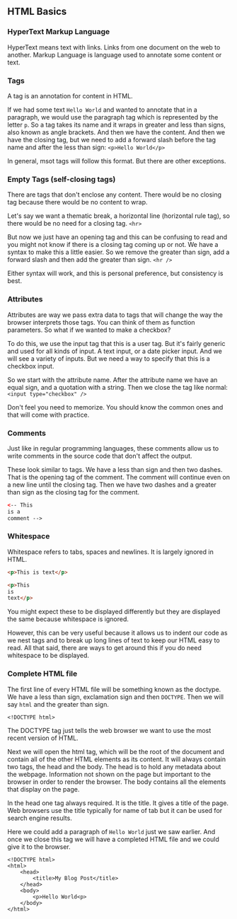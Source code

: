 ## HTML Basics

### HyperText Markup Language

HyperText means text with links. Links from one document on the web to another. Markup Language is language used to annotate some content or text.

### Tags

A tag is an annotation for content in HTML. 

If we had some text `Hello World` and wanted to annotate that in a paragraph, we would use the paragraph tag which is represented by the letter `p`. So a tag takes its name and it wraps in greater and less than signs, also known as angle brackets. And then we have the content. And then we have the closing tag, but we need to add a forward slash before the tag name and after the less than sign:
`<p>Hello World</p>`

In general, msot tags will follow this format. But there are other exceptions.

### Empty Tags (self-closing tags)

There are tags that don't enclose any content. There would be no closing tag because there would be no content to wrap.

Let's say we want a thematic break, a horizontal line (horizontal rule tag), so there would be no need for a closing tag.
`<hr>`

But now we just have an opening tag and this can be confusing to read and you might not know if there is a closing tag coming up or not. We have a syntax to make this a little easier. So we remove the greater than sign, add a forward slash and then add the greater than sign.
`<hr />`

Either syntax will work, and this is personal preference, but consistency is best.

### Attributes

Attributes are way we pass extra data to tags that will change the way the browser interprets those tags. You can think of them as function parameters. So what if we wanted to make a checkbox? 

To do this, we use the input tag that this is a user tag. But it's fairly generic and used for all kinds of input. A text input, or a date picker input. And we will see a variety of inputs. But we need a way to specify that this is a checkbox input.

So we start with the attribute name. After the attribute name we have an equal sign, and a quotation with a string. Then we close the tag like normal:
`<input type="checkbox" />`

Don't feel you need to memorize. You should know the common ones and that will come with practice.

### Comments

Just like in regular programming languages, these comments allow us to write comments in the source code that don't affect the output. 

These look similar to tags. We have a less than sign and then two dashes. That is the opening tag of the comment. The comment will continue even on a new line until the closing tag. Then we have two dashes and a greater than sign as the closing tag for the comment.

```html
<-- This
is a
comment -->
```

### Whitespace

Whitespace refers to tabs, spaces and newlines. It is largely ignored in HTML.

```html
<p>This is text</p>

<p>This
is
text</p>
```

You might expect these to be displayed differently but they are displayed the same because whitespace is ignored.

However, this can be very useful because it allows us to indent our code as we nest tags and to break up long lines of text to keep our HTML easy to read. All that said, there are ways to get around this if you do need whitespace to be displayed.

### Complete HTML file

The first line of every HTML file will be something known as the doctype. We have a less than sign, exclamation sign and then `DOCTYPE`. Then we will say `html` and the greater than sign.

`<!DOCTYPE html>`

The DOCTYPE tag just tells the web browser we want to use the most recent version of HTML.

Next we will open the html tag, which will be the root of the document and contain all of the other HTML elements as its content. It will always contain two tags, the head and the body. The head is to hold any metadata about the webpage. Information not shown on the page but important to the browser in order to render the browser. The body contains all the elements that display on the page.

In the head one tag always required. It is the title. It gives a title of the page. Web browsers use the title typically for name of tab but it can be used for search engine results.

Here we could add a paragraph of `Hello World` just we saw earlier. And once we close this tag we will have a completed HTML file and we could give it to the browser.

```
<!DOCTYPE html>
<html>
    <head>
        <title>My Blog Post</title>
    </head>
    <body>
        <p>Hello World<p>
    </body>
</html>
```
